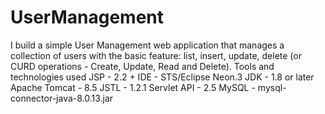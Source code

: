 # UserManagement

 I build a simple User Management web application that manages a collection of users with the basic feature: list, insert, update, delete (or CURD operations - Create, Update, Read and Delete).
 Tools and technologies used
JSP - 2.2 +
IDE - STS/Eclipse Neon.3
JDK - 1.8 or later
Apache Tomcat - 8.5
JSTL - 1.2.1
Servlet API - 2.5
MySQL - mysql-connector-java-8.0.13.jar
